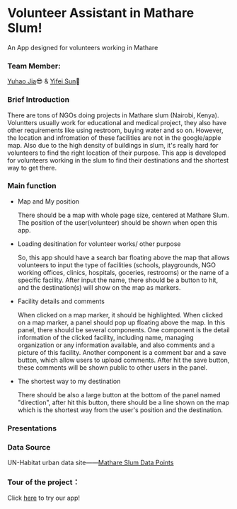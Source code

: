 # Volunteer Assistant in Mathare Slum!
An App designed for volunteers working in Mathare

### Team Member: 

   [Yuhao Jia](https://github.com/YuhaoChrisJ "悬停显示文字")😎 & [Yifei Sun](https://github.com/miaomiao612 "悬停显示文字")👻
    
### Brief Introduction

There are tons of NGOs doing projects in Mathare slum (Nairobi, Kenya). Voluntters usually work for educational and medical project, they also have other requirements like using restroom, buying water and so on. However, the location and infromation of these facilities are not in the google/apple map. Also due to the high density of buildings in slum, it's really hard for volunteers to find the right location of their purpose. This app is developed for volunteers working in the slum to find their destinations and the shortest way to get there.

### Main function
* Map and My position

   There should be a map with whole page size, centered at Mathare Slum.
   The position of the user(volunteer) should be shown when open this app.

* Loading desitination for volunteer works/ other purpose

   So, this app should have a search bar floating above the map that allows volunteers to input the type of facilities (schools, playgrounds, NGO working offices,      clinics, hospitals, goceries, restrooms) or the name of a specific facility.
After input the name, there should be a button to hit, and the destination(s) will show on the map as markers.

* Facility details and comments

   When clicked on a map marker, it should be highlighted.
   When clicked on a map marker, a panel should pop up floating above the map. In this panel, there should be several components.
   One component is the detail information of the clicked facility, including name, managing organization or any information available, and also comments and a picture of this facility.
   Another component is a comment bar and a save button, which allow users to upload comments. After hit the save button, these comments will be shown public to other users in the panel.

* The shortest way to my destination

   There should be also a large button at the bottom of the panel named "direction", after hit this button, there should be a line shown on the map which is the shortest way from the user's position and the destination.

### Presentations

### Data Source
UN-Habitat urban data site——[Mathare Slum Data Points](https://github.com/miaomiao612](https://data.unhabitat.org/datasets/GUO-UN-Habitat::mathare-slum-data-points/explore?location=-0.690293%2C35.785444%2C9.59) "悬停显示文字")


### Tour of the project：
Click [here](https://miaomiao612.github.io/final-project/ "悬停显示文字") to try our app!

